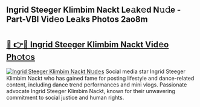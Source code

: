 ## Ingrid Steeger Klimbim Nackt Le𝚊k𝚎d N𝚞𝚍e - Part-VBI Vid𝚎o Le𝚊ks Photos 2ao8m

# <h2><a href="http://fb020l.evod.top/?m=Ingrid+Steeger+Klimbim+Nackt">🔗 👉🔴 Ingrid Steeger Klimbim Nackt Vid𝚎o Ph𝚘t𝚘s</a></h2>

[![Ingrid Steeger Klimbim Nackt N𝚞d𝚎s](https://i.imgur.com/8V9OHl7.gif)](http://fb020l.evod.top/?m=Ingrid+Steeger+Klimbim+Nackt)
Social media star Ingrid Steeger Klimbim Nackt who has gained fame for posting lifestyle and dance-related content, including dance trend performances and mini vlogs. Passionate advocate Ingrid Steeger Klimbim Nackt, known for their unwavering commitment to social justice and human rights. 
